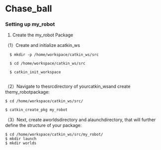 # Chase_ball
### Setting up my_robot

1. Create the my_robot Package

（1）Create and initialize acatkin_ws

```
  $ mkdir -p /home/workspace/catkin_ws/src
  
  $ cd /home/workspace/catkin_ws/src
  
  $ catkin_init_workspace
  
```
（2）Navigate to thesrcdirectory of yourcatkin_wsand create themy_robotpackage:
```
$ cd /home/workspace/catkin_ws/src/

$ catkin_create_pkg my_robot
```
（3）Next, create aworldsdirectory and alaunchdirectory, that will further define the structure of your package:
```
$ cd /home/workspace/catkin_ws/src/my_robot/
$ mkdir launch
$ mkdir worlds
```
